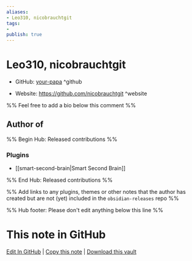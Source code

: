 ```yaml
---
aliases:
- Leo310, nicobrauchtgit
tags:
- 
publish: true
---
```


# Leo310, nicobrauchtgit

- GitHub: [your-papa](https://github.com/your-papa/) ^github
<!-- - Discord: `@` ^discord-->
- Website: <https://github.com/nicobrauchtgit> ^website
<!-- - [[Publish sites|Publish site]]: <https://> ^publish-->

%% Feel free to add a bio below this comment %%


## Author of

%% Begin Hub: Released contributions %%
### Plugins
- [[smart-second-brain|Smart Second Brain]]

%% End Hub: Released contributions %%

%% Add links to any plugins, themes or other notes that the author has created but are not (yet) included in the `obsidian-releases` repo %%

<!--
### Unlisted plugins
-->

<!--
### Others
-->

<!--
## Sponsor this author
-->

<!-- - [[GitHub sponsors]]: [Sponsor @your-papa on GitHub Sponsors](https://github.com/sponsors/your-papa) ^github-sponsor-->
<!-- - [[Buy me a coffee]]: <https://> ^buy-me-a-coffee-->
<!-- - [[PayPal]]: <https://> ^paypal-->
<!-- - [[Patreon]]: <https://> ^patreon-->

<!--
## Follow this author
-->

<!-- - [[YouTube Channels|On YouTube]]: <https://> ^youtube-->
<!-- - Twitter: <https://> ^twitter-->
<!-- - ... -->

%% Hub footer: Please don't edit anything below this line %%

# This note in GitHub

<span class="git-footer">[Edit In GitHub](https://github.dev/obsidian-community/obsidian-hub/blob/main/01%20-%20Community/People/your-papa.md "git-hub-edit-note") | [Copy this note](https://raw.githubusercontent.com/obsidian-community/obsidian-hub/main/01%20-%20Community/People/your-papa.md "git-hub-copy-note") | [Download this vault](https://github.com/obsidian-community/obsidian-hub/archive/refs/heads/main.zip "git-hub-download-vault") </span>
